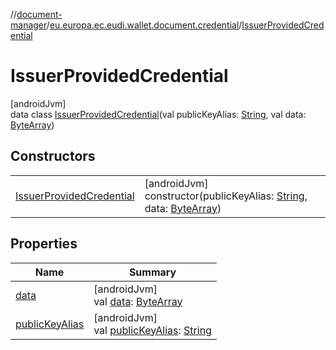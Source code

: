 //[document-manager](../../../index.md)/[eu.europa.ec.eudi.wallet.document.credential](../index.md)/[IssuerProvidedCredential](index.md)

# IssuerProvidedCredential

[androidJvm]\
data class [IssuerProvidedCredential](index.md)(val publicKeyAlias: [String](https://kotlinlang.org/api/latest/jvm/stdlib/kotlin-stdlib/kotlin/-string/index.html), val data: [ByteArray](https://kotlinlang.org/api/latest/jvm/stdlib/kotlin-stdlib/kotlin/-byte-array/index.html))

## Constructors

| | |
|---|---|
| [IssuerProvidedCredential](-issuer-provided-credential.md) | [androidJvm]<br>constructor(publicKeyAlias: [String](https://kotlinlang.org/api/latest/jvm/stdlib/kotlin-stdlib/kotlin/-string/index.html), data: [ByteArray](https://kotlinlang.org/api/latest/jvm/stdlib/kotlin-stdlib/kotlin/-byte-array/index.html)) |

## Properties

| Name | Summary |
|---|---|
| [data](data.md) | [androidJvm]<br>val [data](data.md): [ByteArray](https://kotlinlang.org/api/latest/jvm/stdlib/kotlin-stdlib/kotlin/-byte-array/index.html) |
| [publicKeyAlias](public-key-alias.md) | [androidJvm]<br>val [publicKeyAlias](public-key-alias.md): [String](https://kotlinlang.org/api/latest/jvm/stdlib/kotlin-stdlib/kotlin/-string/index.html) |
